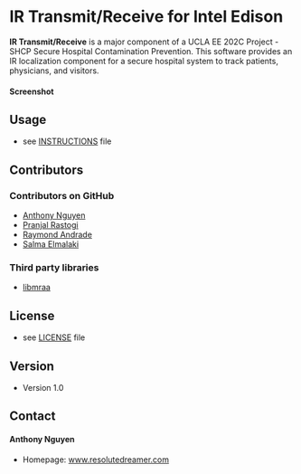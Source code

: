 IR Transmit/Receive for Intel Edison
======
**IR Transmit/Receive** is a major component of a UCLA EE 202C Project - SHCP Secure Hospital Contamination Prevention. This software provides an IR localization component for a secure hospital system to track patients, physicians, and visitors.

#### Screenshot

## Usage
* see [INSTRUCTIONS](https://github.com/resolutedreamer/IR-Transmit-Receive/blob/master/INSTRUCTIONS.md) file

## Contributors

### Contributors on GitHub
* [Anthony Nguyen](https://github.com/resolutedreamer)
* [Pranjal Rastogi]()
* [Raymond Andrade]()
* [Salma Elmalaki]()

### Third party libraries
*  [libmraa](https://github.com/intel-iot-devkit/mraa)

## License 
* see [LICENSE](https://github.com/username/sw-name/blob/master/LICENSE.md) file

## Version 
* Version 1.0

## Contact
#### Anthony Nguyen
* Homepage: www.resolutedreamer.com
